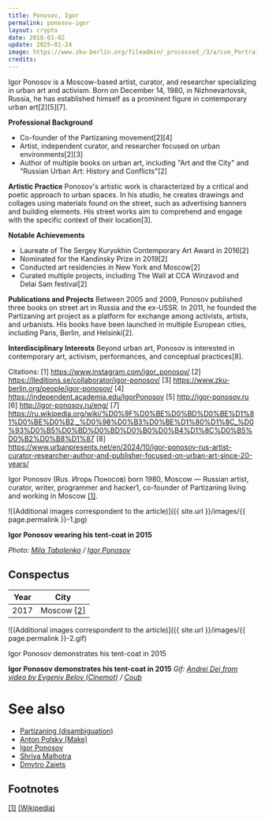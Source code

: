 ```yaml
---
title: Ponosov, Igor
permalink: ponosov-igor
layout: crypto
date: 2018-01-02
update: 2025-01-24
image: https://www.zku-berlin.org/fileadmin/_processed_/3/a/csm_Portrait_by_Roman_Konovalov_Moscow_2020_7f42f4da6f.jpg
credits:
---
```


Igor Ponosov is a Moscow-based artist, curator, and researcher specializing in urban art and activism. Born on December 14, 1980, in Nizhnevartovsk, Russia, he has established himself as a prominent figure in contemporary urban art[2][5][7].

**Professional Background**
- Co-founder of the Partizaning movement[2][4]
- Artist, independent curator, and researcher focused on urban environments[2][3]
- Author of multiple books on urban art, including "Art and the City" and "Russian Urban Art: History and Conflicts"[2]

**Artistic Practice**
Ponosov's artistic work is characterized by a critical and poetic approach to urban spaces. In his studio, he creates drawings and collages using materials found on the street, such as advertising banners and building elements. His street works aim to comprehend and engage with the specific context of their location[3].

**Notable Achievements**
- Laureate of The Sergey Kuryokhin Contemporary Art Award in 2016[2]
- Nominated for the Kandinsky Prize in 2019[2]
- Conducted art residencies in New York and Moscow[2]
- Curated multiple projects, including The Wall at CCA Winzavod and Delai Sam festival[2]

**Publications and Projects**
Between 2005 and 2009, Ponosov published three books on street art in Russia and the ex-USSR. In 2011, he founded the Partizaning art project as a platform for exchange among activists, artists, and urbanists. His books have been launched in multiple European cities, including Paris, Berlin, and Helsinki[2].

**Interdisciplinary Interests**
Beyond urban art, Ponosov is interested in contemporary art, activism, performances, and conceptual practices[8].

Citations:
[1] https://www.instagram.com/igor_ponosov/
[2] https://lleditions.se/collaborator/igor-ponosov/
[3] https://www.zku-berlin.org/people/igor-ponosov/
[4] https://independent.academia.edu/IgorPonosov
[5] http://igor-ponosov.ru
[6] http://igor-ponosov.ru/eng/
[7] https://ru.wikipedia.org/wiki/%D0%9F%D0%BE%D0%BD%D0%BE%D1%81%D0%BE%D0%B2,_%D0%98%D0%B3%D0%BE%D1%80%D1%8C_%D0%93%D0%B5%D0%BD%D0%BD%D0%B0%D0%B4%D1%8C%D0%B5%D0%B2%D0%B8%D1%87
[8] https://www.urbanpresents.net/en/2024/10/igor-ponosov-rus-artist-curator-researcher-author-and-publisher-focused-on-urban-art-since-20-years/

Igor Ponosov (Rus. Игорь Поносов) born 1980, Moscow — Russian artist, curator, writer, programmer and hacker1, co-founder of Partizaning living and working in Moscow <span id="a1">[\[1\]](#f1)</span>.

![(Additional images correspondent to the article)]({{ site.url }}/images/{{ page.permalink }}-1.jpg)

**Igor Ponosov wearing his tent-coat in 2015**

*Photo: [Mila Tabolenko](index) / [Igor Ponosov](index)*

## Сonspectus

|Year|City|
|-|-|
|2017|Moscow <span id="a2">[\[2\]](#f2)</span>|

![(Additional images correspondent to the article)]({{ site.url }}/images/{{ page.permalink }}-2.gif)

Igor Ponosov demonstrates his tent-coat in 2015

**Igor Ponosov demonstrates his tent-coat in 2015**
*Gif: [Andrei Dei from video by Evgeniy Belov (Cinemot)](index) / [Coub](index)*

# See also

+ [Partizaning (disambiguation)](partizaning-disambiguation)
+ [Anton Polsky (Make)](polsky-anton-make)
+ [Igor Ponosov](ponosov-igor)
+ [Shriya Malhotra](malhotra-shriya)
+ [Dmytro Zaiets](zaiets-dmytro)

## Footnotes

[[1]](#a1) <span id="f1"></span> [(Wikipedia)](index)

